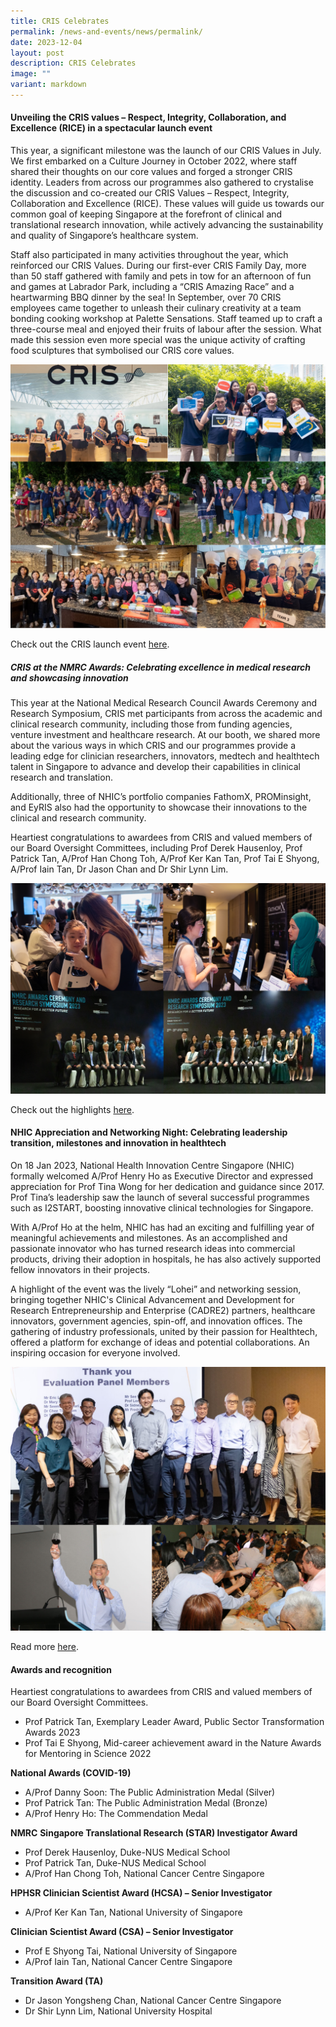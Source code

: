```yaml
---
title: CRIS Celebrates
permalink: /news-and-events/news/permalink/
date: 2023-12-04
layout: post
description: CRIS Celebrates
image: ""
variant: markdown
---
```

#### Unveiling the CRIS values – Respect, Integrity, Collaboration, and Excellence (RICE) in a spectacular launch event

This year, a significant milestone was the launch of our CRIS Values in July. We first embarked on a Culture Journey in October 2022, where staff shared their thoughts on our core values and forged a stronger CRIS identity. Leaders from across our programmes also gathered to crystalise the discussion and co-created our CRIS Values – Respect, Integrity, Collaboration and Excellence (RICE). These values will guide us towards our common goal of keeping Singapore at the forefront of clinical and translational research innovation, while actively advancing the sustainability and quality of Singapore’s healthcare system. 

Staff also participated in many activities throughout the year, which reinforced our CRIS Values. During our first-ever CRIS Family Day, more than 50 staff gathered with family and pets in tow for an afternoon of fun and games at Labrador Park, including a “CRIS Amazing Race” and a heartwarming BBQ dinner by the sea! In September, over 70 CRIS employees came together to unleash their culinary creativity at a team bonding cooking workshop at Palette Sensations. Staff teamed up to craft a three-course meal and enjoyed their fruits of labour after the session. What made this session even more special was the unique activity of crafting food sculptures that symbolised our CRIS core values. 

![CRIS Values launch](/images/Resources_News/231203%20Year%20in%20review/5_1.png)

Check out the CRIS launch event [here](https://www.linkedin.com/feed/update/urn:li:activity:7082248638541791232/). 

##### CRIS at the NMRC Awards: Celebrating excellence in medical research and showcasing innovation

This year at the National Medical Research Council Awards Ceremony and Research Symposium, CRIS met participants from across the academic and clinical research community, including those from funding agencies, venture investment and healthcare research. At our booth, we shared more about the various ways in which CRIS and our programmes provide a leading edge for clinician researchers, innovators, medtech and healthtech talent in Singapore to advance and develop their capabilities in clinical research and translation.

Additionally, three of NHIC’s portfolio companies FathomX, PROMinsight, and EyRIS also had the opportunity to showcase their innovations to the clinical and research community.

Heartiest congratulations to awardees from CRIS and valued members of our Board Oversight Committees, including Prof Derek Hausenloy, Prof Patrick Tan, A/Prof Han Chong Toh, A/Prof Ker Kan Tan, Prof Tai E Shyong, A/Prof Iain Tan, Dr Jason Chan and Dr Shir Lynn Lim.

![5.2 NMRC](/images/Resources_News/231203%20Year%20in%20review/5_2.png)

Check out the highlights [here](https://www.linkedin.com/posts/nhicsg_geriatriccare-virology-implementationscience-activity-7057870806692876288-MlBU).


#### NHIC Appreciation and Networking Night: Celebrating leadership transition, milestones and innovation in healthtech

On 18 Jan 2023, National Health Innovation Centre Singapore (NHIC) formally welcomed A/Prof Henry Ho as Executive Director and expressed appreciation for Prof Tina Wong for her dedication and guidance since 2017. Prof Tina’s leadership saw the launch of several successful programmes such as I2START, boosting innovative clinical technologies for Singapore. 

With A/Prof Ho at the helm, NHIC has had an exciting and fulfilling year of meaningful achievements and milestones. As an accomplished and passionate innovator who has turned research ideas into commercial products, driving their adoption in hospitals, he has also actively supported fellow innovators in their projects.  

A highlight of the event was the lively “Lohei” and networking session, bringing together NHIC's Clinical Advancement and Development for Research Entrepreneurship and Enterprise (CADRE2) partners, healthcare innovators, government agencies, spin-off, and innovation offices. The gathering of industry professionals, united by their passion for Healthtech, offered a platform for exchange of ideas and potential collaborations. An inspiring occasion for everyone involved. 

![5.3 NHIC Appreciation night](/images/Resources_News/231203%20Year%20in%20review/5_3.png)

Read more [here](https://www.linkedin.com/feed/update/urn:li:activity:7021597363286773760/).

#### Awards and recognition

Heartiest congratulations to awardees from CRIS and valued members of our Board Oversight Committees. 

* Prof Patrick Tan, Exemplary Leader Award, Public Sector Transformation Awards 2023
* Prof Tai E Shyong, Mid-career achievement award in the Nature Awards for Mentoring in Science 2022

**National Awards (COVID-19)**
* A/Prof Danny Soon: The Public Administration Medal (Silver)
* Prof Patrick Tan: The Public Administration Medal (Bronze)
* A/Prof Henry Ho: The Commendation Medal

**NMRC**
**Singapore Translational Research (STAR) Investigator Award**
* Prof Derek Hausenloy, Duke-NUS Medical School
* Prof Patrick Tan, Duke-NUS Medical School
* A/Prof Han Chong Toh, National Cancer Centre Singapore

**HPHSR Clinician Scientist Award (HCSA) – Senior Investigator**
* A/Prof Ker Kan Tan, National University of Singapore

**Clinician Scientist Award (CSA) – Senior Investigator**
* Prof E Shyong Tai, National University of Singapore
* A/Prof Iain Tan, National Cancer Centre Singapore

**Transition Award (TA)**
* Dr Jason Yongsheng Chan, National Cancer Centre Singapore
* Dr Shir Lynn Lim, National University Hospital